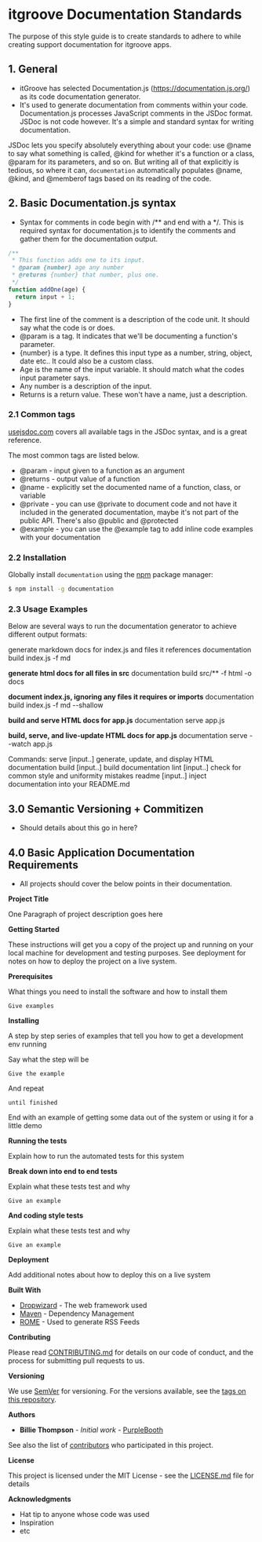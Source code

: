 # itgroove Documentation Standards

The purpose of this style guide is to create standards to adhere to while creating support documentation for itgroove apps. 


<!-- Table of contents -->

## 1. General 

* itGroove has selected Documentation.js (https://documentation.js.org/) as its code documentation generator. 
* It's used to generate documentation from comments within your code. Documentation.js processes JavaScript comments
in the JSDoc format. JSDoc is not code however. It's a simple and standard syntax for writing documentation.

JSDoc lets you specify absolutely everything about your code: use @name to say what something is called, @kind for whether it's a function or a class, @param for its parameters, and so on. But writing all of that explicitly is tedious, so where it can, `documentation` automatically populates @name, @kind, and @memberof tags based on its reading of the code.

## 2. Basic Documentation.js syntax

* Syntax for comments in code begin with /** and end with a */. This is required syntax for documentation.js to identify the comments and gather them for the documentation output. 

```js
/**
 * This function adds one to its input.
 * @param {number} age any number
 * @returns {number} that number, plus one.
 */
function addOne(age) {
  return input + 1;
}
```

* The first line of the comment is a description of the code unit. It should say what the code is or does.
* @param is a tag. It indicates that we'll be documenting a function's parameter. 
* {number} is a type. It defines this input type as a number, string, object, date etc.. It could also be a custom class.
* Age is the name of the input variable. It should match what the codes input parameter says. 
* Any number is a description of the input.
* Returns is a return value. These won't have a name, just a description.

### 2.1 Common tags

[usejsdoc.com](http://usejsdoc.org/index.html) covers all available tags in the
JSDoc syntax, and is a great reference.

The most common tags are listed below. 

* @param - input given to a function as an argument
* @returns - output value of a function
* @name - explicitly set the documented name of a function, class, or variable
* @private - you can use @private to document
  code and not have it included in the generated documentation,
  maybe it's not part of the public API. There's also @public and @protected 
* @example - you can use the @example tag to add inline code examples with your
  documentation

### 2.2 Installation

Globally install `documentation` using the [npm](https://www.npmjs.com/) package manager:

```sh
$ npm install -g documentation
```

### 2.3 Usage Examples

Below are several ways to run the documentation generator to achieve different output formats:

generate markdown docs for index.js and files it references
documentation build index.js -f md

**generate html docs for all files in src**
documentation build src/** -f html -o docs

**document index.js, ignoring any files it requires or imports**
documentation build index.js -f md --shallow

**build and serve HTML docs for app.js**
documentation serve app.js

**build, serve, and live-update HTML docs for app.js**
documentation serve --watch app.js

Commands:
  serve [input..]   generate, update, and display HTML documentation
  build [input..]   build documentation
  lint [input..]    check for common style and uniformity mistakes
  readme [input..]  inject documentation into your README.md

## 3.0 Semantic Versioning + Commitizen

* Should details about this go in here? 

## 4.0 Basic Application Documentation Requirements 

* All projects should cover the below points in their documentation. 

**Project Title**

One Paragraph of project description goes here

**Getting Started**

These instructions will get you a copy of the project up and running on your local machine for development and testing purposes. See deployment for notes on how to deploy the project on a live system.

**Prerequisites**

What things you need to install the software and how to install them

```
Give examples
```

**Installing**

A step by step series of examples that tell you how to get a development env running

Say what the step will be

```
Give the example
```

And repeat

```
until finished
```

End with an example of getting some data out of the system or using it for a little demo

**Running the tests**

Explain how to run the automated tests for this system

**Break down into end to end tests**

Explain what these tests test and why

```
Give an example
```

**And coding style tests**

Explain what these tests test and why

```
Give an example
```

**Deployment**

Add additional notes about how to deploy this on a live system

**Built With**

* [Dropwizard](http://www.dropwizard.io/1.0.2/docs/) - The web framework used
* [Maven](https://maven.apache.org/) - Dependency Management
* [ROME](https://rometools.github.io/rome/) - Used to generate RSS Feeds

**Contributing**

Please read [CONTRIBUTING.md](https://gist.github.com/PurpleBooth/b24679402957c63ec426) for details on our code of conduct, and the process for submitting pull requests to us.

**Versioning**

We use [SemVer](http://semver.org/) for versioning. For the versions available, see the [tags on this repository](https://github.com/your/project/tags). 

**Authors**

* **Billie Thompson** - *Initial work* - [PurpleBooth](https://github.com/PurpleBooth)

See also the list of [contributors](https://github.com/your/project/contributors) who participated in this project.

**License**

This project is licensed under the MIT License - see the [LICENSE.md](LICENSE.md) file for details

**Acknowledgments**

* Hat tip to anyone whose code was used
* Inspiration
* etc
